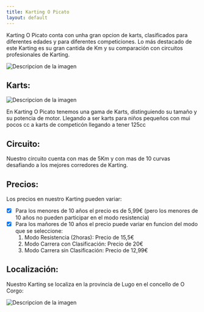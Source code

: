 ```yaml
---
title: Karting O Picato
layout: default
---
```

Karting O Picato conta con unha gran opcion de karts, clasificados para diferentes edades y para diferentes competiciones.
Lo más destacado de este Karting es su gran cantida de Km y su comparación con circuitos profesionales de Karting.

<img src="https://kartingvendrell.com/wp-content/uploads/2018/01/Circuito-Competici%C3%B3n-Karts-Karting-Vendrell.png" alt="Descripcion de la imagen">

## Karts:

<img src="https://www.gokartporriño.es/s/cc_images/teaserbox_8000835.jpeg?t=1639513621.png" alt="Descripcion de la imagen">

En Karting O Picato tenemos una gama de Karts, distinguiendo su tamaño y su potencia de motor.
Llegando a ser karts para niños pequeños con mui pocos cc a karts de competicón llegando a tener 125cc 

## Circuito:
Nuestro circuito cuenta con mas de 5Km y con mas de 10 curvas desafiando a los mejores  corredores de Karting. 

## Precios:
Los precios en nuestro Karting pueden variar:
- [x] Para los menores de 10 años el precio es de 5,99€ (pero los menores de 10 años no pueden participar en el modo resistencia)
- [x] Para los mañores de 10 años el precio puede variar en funcion del modo que se seleccione:
  1. Modo Resistencia (2horas): Precio de 15,5€
  2. Modo Carrera con Clasificación: Precio de 20€
  3. Modo Carrera sin Clasificación: Precio de 12,99€

## Localización:
Nuestro Karting se localiza en la provincia de Lugo en el concello de O Corgo:

<img src="https://github.com/user-attachments/assets/33be4372-dba3-4c86-b398-25d11cfbf2ea.png" alt="Descripcion de la imagen">




